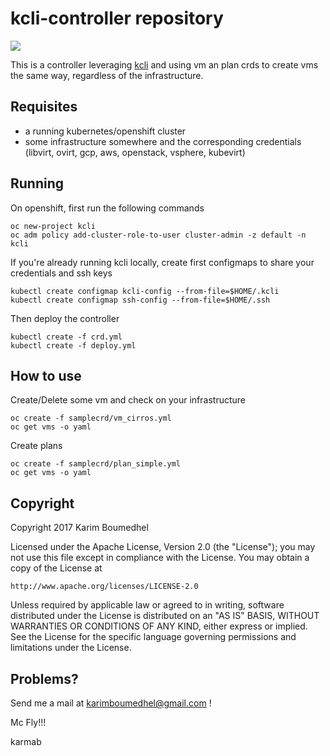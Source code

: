 # kcli-controller repository

[![](https://images.microbadger.com/badges/image/karmab/kcli-controller.svg)](https://microbadger.com/images/karmab/kcli-controller "Get your own image badge on microbadger.com")

This is a controller leveraging [kcli](https://github.com/karmab/kcli) and using vm an plan crds to create vms the same way, regardless of the infrastructure.

## Requisites

- a running kubernetes/openshift cluster
- some infrastructure somewhere and the corresponding credentials (libvirt, ovirt, gcp, aws, openstack, vsphere, kubevirt)

## Running

On openshift, first run the following commands

```
oc new-project kcli
oc adm policy add-cluster-role-to-user cluster-admin -z default -n kcli
```

If you're already running kcli locally, create first configmaps to share your credentials and ssh keys

```
kubectl create configmap kcli-config --from-file=$HOME/.kcli
kubectl create configmap ssh-config --from-file=$HOME/.ssh
```

Then deploy the controller

```
kubectl create -f crd.yml
kubectl create -f deploy.yml
```


## How to use

Create/Delete some vm and check on your infrastructure

```
oc create -f samplecrd/vm_cirros.yml
oc get vms -o yaml
```

Create plans

```
oc create -f samplecrd/plan_simple.yml
oc get vms -o yaml
```

## Copyright

Copyright 2017 Karim Boumedhel

Licensed under the Apache License, Version 2.0 (the "License");
you may not use this file except in compliance with the License.
You may obtain a copy of the License at

    http://www.apache.org/licenses/LICENSE-2.0

Unless required by applicable law or agreed to in writing, software
distributed under the License is distributed on an "AS IS" BASIS,
WITHOUT WARRANTIES OR CONDITIONS OF ANY KIND, either express or implied.
See the License for the specific language governing permissions and
limitations under the License.

## Problems?

Send me a mail at [karimboumedhel@gmail.com](mailto:karimboumedhel@gmail.com) !

Mc Fly!!!

karmab
